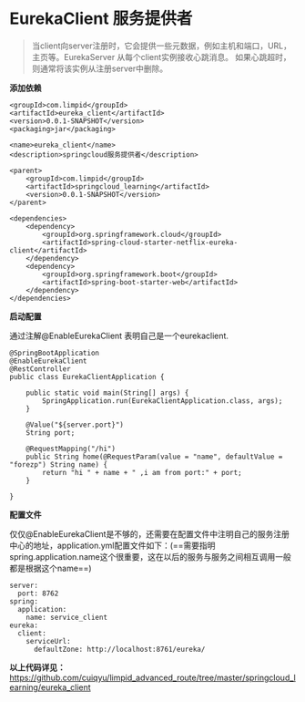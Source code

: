 # EurekaClient 服务提供者
> 当client向server注册时，它会提供一些元数据，例如主机和端口，URL，主页等。EurekaServer 从每个client实例接收心跳消息。 如果心跳超时，则通常将该实例从注册server中删除。

**添加依赖**
```
<groupId>com.limpid</groupId>
<artifactId>eureka_client</artifactId>
<version>0.0.1-SNAPSHOT</version>
<packaging>jar</packaging>

<name>eureka_client</name>
<description>springcloud服务提供者</description>

<parent>
    <groupId>com.limpid</groupId>
    <artifactId>springcloud_learning</artifactId>
    <version>0.0.1-SNAPSHOT</version>
</parent>

<dependencies>
    <dependency>
        <groupId>org.springframework.cloud</groupId>
        <artifactId>spring-cloud-starter-netflix-eureka-client</artifactId>
    </dependency>
    <dependency>
        <groupId>org.springframework.boot</groupId>
        <artifactId>spring-boot-starter-web</artifactId>
    </dependency>
</dependencies> 
```
**启动配置**

通过注解@EnableEurekaClient 表明自己是一个eurekaclient.
```
@SpringBootApplication
@EnableEurekaClient
@RestController
public class EurekaClientApplication {

    public static void main(String[] args) {
        SpringApplication.run(EurekaClientApplication.class, args);
    }

    @Value("${server.port}")
    String port;

    @RequestMapping("/hi")
    public String home(@RequestParam(value = "name", defaultValue = "forezp") String name) {
        return "hi " + name + " ,i am from port:" + port;
    }

}
```
**配置文件**

仅仅@EnableEurekaClient是不够的，还需要在配置文件中注明自己的服务注册中心的地址，application.yml配置文件如下：(==需要指明spring.application.name这个很重要，这在以后的服务与服务之间相互调用一般都是根据这个name==)

```
server:
  port: 8762
spring:
  application:
    name: service_client
eureka:
  client:
    serviceUrl:
      defaultZone: http://localhost:8761/eureka/
```
**以上代码详见：** https://github.com/cuiqyu/limpid_advanced_route/tree/master/springcloud_learning/eureka_client
